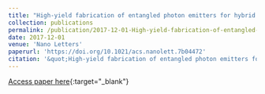 ```yaml
---
title: "High-yield fabrication of entangled photon emitters for hybrid quantum networking using high-temperature droplet epitaxy"
collection: publications
permalink: /publication/2017-12-01-High-yield-fabrication-of-entangled-photon-emitters-for-hybrid-quantum-networking-using-high-temperature-droplet-epitaxy
date: 2017-12-01
venue: 'Nano Letters'
paperurl: 'https://doi.org/10.1021/acs.nanolett.7b04472'
citation: '&quot;High-yield fabrication of entangled photon emitters for hybrid quantum networking using high-temperature droplet epitaxy.&quot; Nano Letters, 2017.'
---
```

[Access paper here](https://doi.org/10.1021/acs.nanolett.7b04472){:target="_blank"}
